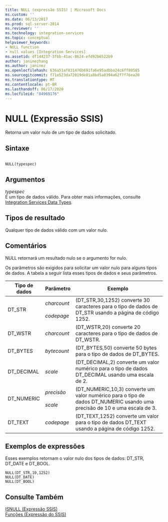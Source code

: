 ```yaml
---
title: NULL (expressão SSIS) | Microsoft Docs
ms.custom: ''
ms.date: 06/13/2017
ms.prod: sql-server-2014
ms.reviewer: ''
ms.technology: integration-services
ms.topic: conceptual
helpviewer_keywords:
- NULL function
- null values [Integration Services]
ms.assetid: df144237-3fbb-41ac-8624-efd92b6522b9
author: janinezhang
ms.author: janinez
ms.openlocfilehash: 636a51af831476b691fa6e95adbba24c6ff80585
ms.sourcegitcommit: f71e523da72019de81a8bd5a0394a62f7f76ea20
ms.translationtype: MT
ms.contentlocale: pt-BR
ms.lasthandoff: 06/17/2020
ms.locfileid: "84969176"
---
```

# <a name="null-ssis-expression"></a>NULL (Expressão SSIS)
  Retorna um valor nulo de um tipo de dados solicitado.  
  
## <a name="syntax"></a>Sintaxe  
  
```  
  
NULL(typespec)  
```  
  
## <a name="arguments"></a>Argumentos  
 *typespec*  
 É um tipo de dados válido. Para obter mais informações, consulte [Integration Services Data Types](../data-flow/integration-services-data-types.md).  
  
## <a name="result-types"></a>Tipos de resultado  
 Qualquer tipo de dados válido com um valor nulo.  
  
## <a name="remarks"></a>Comentários  
 NULL retornará um resultado nulo se o argumento for nulo.  
  
 Os parâmetros são exigidos para solicitar um valor nulo para alguns tipos de dados. A tabela a seguir lista esses tipos de dados e seus parâmetros.  
  
|Tipo de dados|Parâmetro|Exemplo|  
|---------------|---------------|-------------|  
|DT_STR|*charcount*<br /><br /> *codepage*|(DT_STR,30,1252) converte 30 caracteres para o tipo de dados de DT_STR usando a página de código 1252.|  
|DT_WSTR|*charcount*|(DT_WSTR,20) converte 20 caracteres para o tipo de dados de DT_WSTR.|  
|DT_BYTES|*bytecount*|(DT_BYTES,50) converte 50 bytes para o tipo de dados de DT_BYTES.|  
|DT_DECIMAL|*scale*|(DT_DECIMAL,2) converte um valor numérico para o tipo de dados DT_DECIMAL usando uma escala de 2.|  
|DT_NUMERIC|*precisão*<br /><br /> *scale*|(DT_NUMERIC,10,3) converte um valor numérico para o tipo de dados DT_NUMERIC usando uma precisão de 10 e uma escala de 3.|  
|DT_TEXT|*codepage*|(DT_TEXT,1252) converte um valor para o tipo de dados DT_TEXT usando a página de código 1252.|  
  
## <a name="expression-examples"></a>Exemplos de expressões  
 Esses exemplos retornam o valor nulo dos tipos de dados: DT_STR, DT_DATE e DT_BOOL.  
  
```  
NULL(DT_STR,10,1252)  
NULL(DT_DATE)  
NULL(DT_BOOL)  
```  
  
## <a name="see-also"></a>Consulte Também  
 [ISNULL &#40;Expressão SSIS&#41;](null-ssis-expression.md)   
 [Funções &#40;Expressão do SSIS&#41;](functions-ssis-expression.md)  
  
  
